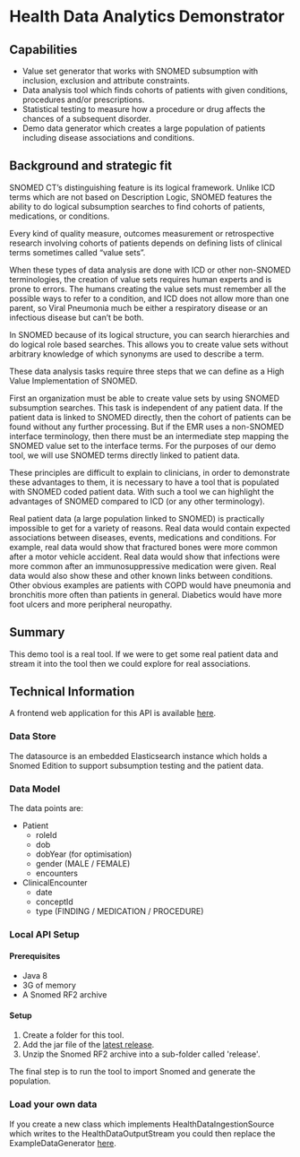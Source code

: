 # Health Data Analytics Demonstrator

## Capabilities
- Value set generator that works with SNOMED subsumption with inclusion, exclusion and attribute constraints.
- Data analysis tool which finds cohorts of patients with given conditions, procedures and/or prescriptions.
- Statistical testing to measure how a procedure or drug affects the chances of a subsequent disorder.
- Demo data generator which creates a large population of patients including disease associations and conditions.

## Background and strategic fit
SNOMED CT’s distinguishing feature is its logical framework.  Unlike ICD terms which are not based on Description Logic, SNOMED features the ability to do logical subsumption searches to find cohorts of patients, medications, or conditions.

Every kind of quality measure, outcomes measurement or retrospective research involving cohorts of patients depends on defining lists of clinical terms sometimes called “value sets”.

When these types of data analysis are done with ICD or other non-SNOMED terminologies, the creation of value sets requires human experts and is prone to errors. The humans creating the value sets must remember all the possible ways to refer to a condition, and ICD does not allow more than one parent, so Viral Pneumonia much be either a respiratory disease or an infectious disease but can’t be both.

In SNOMED because of its logical structure, you can search hierarchies and do logical role based searches. This allows you to create value sets without arbitrary knowledge of which synonyms are used to describe a term.

 

These data analysis tasks require three steps that we can define as a High Value Implementation of SNOMED.

First an organization must be able to create value sets by using SNOMED subsumption searches.  This task is independent of any patient data.  If the patient data is linked to SNOMED directly, then the cohort of patients can be found without any further processing.  But if the EMR uses a non-SNOMED interface terminology, then there must be an intermediate step mapping the SNOMED value set to the interface terms.  For the purposes of our demo tool, we will use SNOMED terms directly linked to patient data.

 

These principles are difficult to explain to clinicians, in order to demonstrate these advantages to them,  it is necessary to have a tool that is populated with SNOMED coded patient data.  With such a tool we can highlight the advantages of SNOMED compared to ICD (or any other terminology).

Real patient data (a large population linked to SNOMED) is practically impossible to get for a variety of reasons.  Real data would contain expected associations between diseases, events, medications and conditions. For example, real data would show that fractured bones were more common after a motor vehicle accident.  Real data would show that infections were more common after an immunosuppressive medication were given.  Real data would also show these and other known links between conditions. Other obvious examples are patients with COPD would have pneumonia and bronchitis more often than patients in general.  Diabetics would have more foot ulcers and more peripheral neuropathy.

## Summary
This demo tool is a real tool. If we were to get some real patient data and stream it into the tool then we could explore for real associations.

## Technical Information

A frontend web application for this API is available [here](https://github.com/IHTSDO/health-data-analytics-frontend). 

### Data Store
The datasource is an embedded Elasticsearch instance which holds a Snomed Edition to support subsumption testing and the patient data.

### Data Model
The data points are:
- Patient
  - roleId
  - dob
  - dobYear (for optimisation)
  - gender (MALE / FEMALE)
  - encounters
- ClinicalEncounter
  - date
  - conceptId
  - type (FINDING / MEDICATION / PROCEDURE)

### Local API Setup
#### Prerequisites 
- Java 8
- 3G of memory
- A Snomed RF2 archive

#### Setup
1. Create a folder for this tool. 
2. Add the jar file of the [latest release](https://github.com/IHTSDO/health-data-analytics/releases/latest). 
3. Unzip the Snomed RF2 archive into a sub-folder called 'release'.

The final step is to run the tool to import Snomed and generate the population.

 

### Load your own data
If you create a new class which implements HealthDataIngestionSource which writes to the HealthDataOutputStream you could then replace the ExampleDataGenerator [here](https://github.com/IHTSDO/health-data-analytics/blob/1a46ded/src/main/java/org/snomed/heathanalytics/Application.java#L91).
